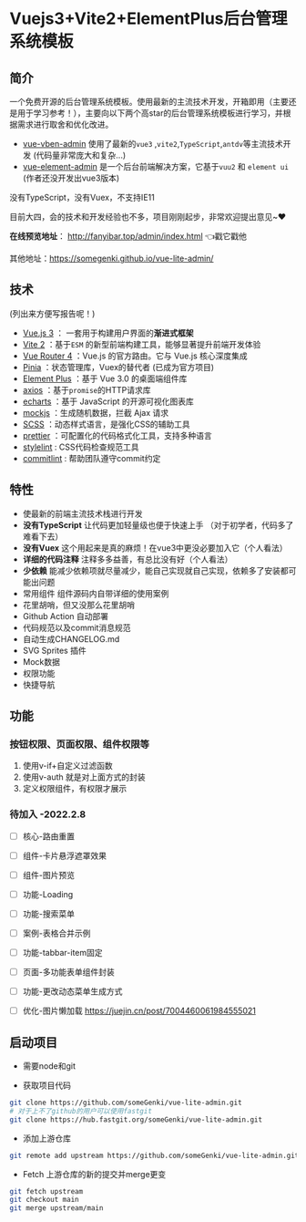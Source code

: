 # Vuejs3+Vite2+ElementPlus后台管理系统模板

## 简介

一个免费开源的后台管理系统模板。使用最新的主流技术开发，开箱即用（主要还是用于学习参考！），主要向以下两个高star的后台管理系统模板进行学习，并根据需求进行取舍和优化改进。

- [vue-vben-admin](https://github.com/anncwb/vue-vben-admin)  使用了最新的`vue3`
  ,`vite2`,`TypeScript`,`antdv`等主流技术开发 (代码量非常庞大和复杂...)
- [vue-element-admin](https://github.com/PanJiaChen/vue-element-admin)
  是一个后台前端解决方案，它基于`vuu2` 和 `element ui`  (作者还没开发出vue3版本)

没有TypeScript，没有Vuex，不支持IE11



目前大四，会的技术和开发经验也不多，项目刚刚起步，非常欢迎提出意见~:heart:

**在线预览地址**： http://fanyibar.top/admin/index.html   👈戳它戳他

其他地址：https://somegenki.github.io/vue-lite-admin/

## 技术

(列出来方便写报告呢！)

- [Vue.js 3](https://v3.cn.vuejs.org/) ： 一套用于构建用户界面的**渐进式框架**
- [Vite 2](https://cn.vitejs.dev/) ：基于`ESM` 的新型前端构建工具，能够显著提升前端开发体验
- [Vue Router 4](https://next.router.vuejs.org/zh/) ：Vue.js 的官方路由。它与 Vue.js
  核心深度集成
- [Pinia](https://pinia.esm.dev/) ：状态管理库，Vuex的替代者  (已成为官方项目)
- [Element Plus](https://element-plus.gitee.io/) ：基于 Vue 3.0 的桌面端组件库
- [axios](https://echarts.apache.org/zh/index.html) ：基于`promise`的HTTP请求库
- [echarts](https://axios-http.com/zh/) ：基于 JavaScript 的开源可视化图表库
- [mockjs](http://mockjs.com/) ：生成随机数据，拦截 Ajax 请求
- [SCSS](https://www.sass.hk/docs/) ：动态样式语言，是强化CSS的辅助工具
- [prettier](https://prettier.io/) ：可配置化的代码格式化工具，支持多种语言
- [stylelint](https://stylelint.io/) : CSS代码检查规范工具
- [commitlint](https://commitlint.js.org/) : 帮助团队遵守commit约定

## 特性

- 使最新的前端主流技术栈进行开发
- **没有TypeScript** 让代码更加轻量级也便于快速上手 （对于初学者，代码多了难看下去）
- **没有Vuex** 这个用起来是真的麻烦！在vue3中更没必要加入它（个人看法）
- **详细的代码注释**  注释多多益善，有总比没有好（个人看法）
- **少依赖** 能减少依赖项就尽量减少，能自己实现就自己实现，依赖多了安装都可能出问题
- 常用组件 组件源码内自带详细的使用案例
- 花里胡哨，但又没那么花里胡哨
- Github Action 自动部署
- 代码规范以及commit消息规范
- 自动生成CHANGELOG.md
- SVG Sprites 插件
- Mock数据
- 权限功能
- 快捷导航

## 功能

### 按钮权限、页面权限、组件权限等

1. 使用v-if+自定义过滤函数
2. 使用v-auth 就是对上面方式的封装
3. 定义权限组件，有权限才展示 

### 待加入 -2022.2.8

- [ ] 核心-路由重置
- [ ] 组件-卡片悬浮遮罩效果
- [ ] 组件-图片预览
- [ ] 功能-Loading
- [ ] 功能-搜索菜单
- [ ] 案例-表格合并示例
- [ ] 功能-tabbar-item固定
- [ ] 页面-多功能表单组件封装
- [ ] 功能-更改动态菜单生成方式
- [ ] 优化-图片懒加载 https://juejin.cn/post/7004460061984555021



## 启动项目

- 需要node和git

- 获取项目代码

````sh
git clone https://github.com/someGenki/vue-lite-admin.git
# 对于上不了github的用户可以使用fastgit
git clone https://hub.fastgit.org/someGenki/vue-lite-admin.git
````
- 添加上游仓库
````sh
git remote add upstream https://github.com/someGenki/vue-lite-admin.git
````
- Fetch 上游仓库的新的提交并merge更变
````sh
git fetch upstream
git checkout main
git merge upstream/main
````

